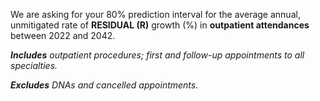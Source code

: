 We are asking for your 80% prediction interval for the average annual, unmitigated rate of **RESIDUAL (R)** growth (%) in **outpatient attendances** between 2022 and 2042.  

_**Includes** outpatient procedures; first and follow-up appointments to all specialties._

_**Excludes** DNAs and cancelled appointments._